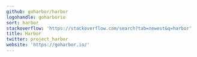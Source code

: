 ```yaml
---
github: goharbor/harbor
logohandle: goharborio
sort: harbor
stackoverflow: 'https://stackoverflow.com/search?tab=newest&q=harbor'
title: Harbor
twitter: project_harbor
website: 'https://goharbor.io/'
---
```

